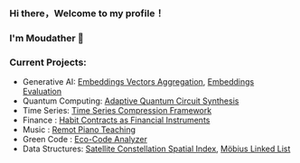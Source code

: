 ### Hi there，Welcome to my profile！ 
### I'm Moudather 👋

### Current Projects:

- Generative AI:  [Embeddings Vectors Aggregation](https://github.com/vinerya/faiss_vector_aggregator), [Embeddings Evaluation](https://github.com/vinerya/embeddings_evaluator)
- Quantum Computing:  [Adaptive Quantum Circuit Synthesis](https://github.com/vinerya/quantum_forge)
- Time Series:  [Time Series Compression Framework](https://github.com/vinerya/time_series_compression)
- Finance :  [Habit Contracts as Financial Instruments](https://github.com/vinerya/habitfi)
- Music :  [Remot Piano Teaching](https://github.com/vinerya/remote-piano-teachere)
- Green Code :  [Eco-Code Analyzer](https://github.com/vinerya/eco-code-analyzer)
- Data Structures: [Satellite Constellation Spatial Index](https://github.com/vinerya/scsi), [Möbius Linked List](https://github.com/vinerya/mobius_linked_list)
